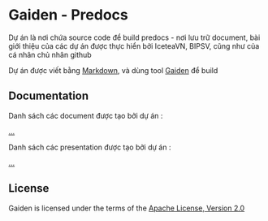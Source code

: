 # Gaiden - Predocs

Dự án là nơi chứa source code để build predocs - nơi lưu trữ document, bài giới thiệu của các dự án được thực hiển bởi IceteaVN, BIPSV, cũng như của cá nhân chủ nhân github

Dự án được viết bằng [Markdown](https://daringfireball.net/projects/markdown/syntax "Markdown Syntax Guide"), và dùng tool [Gaiden](https://github.com/kobo/gaiden) để build

## Documentation

Danh sách các document được tạo bởi dự án :

[...](... "...")

Danh sách các presentation được tạo bởi dự án :

[...](... "...")

## License

Gaiden is licensed under the terms of the [Apache License, Version 2.0](http://www.apache.org/licenses/LICENSE-2.0.html "Apache License, Version 2.0")